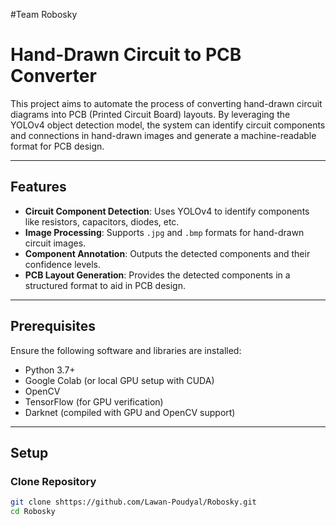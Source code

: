 #Team Robosky

# Hand-Drawn Circuit to PCB Converter

This project aims to automate the process of converting hand-drawn circuit diagrams into PCB (Printed Circuit Board) layouts. By leveraging the YOLOv4 object detection model, the system can identify circuit components and connections in hand-drawn images and generate a machine-readable format for PCB design.

---

## Features

- **Circuit Component Detection**: Uses YOLOv4 to identify components like resistors, capacitors, diodes, etc.
- **Image Processing**: Supports `.jpg` and `.bmp` formats for hand-drawn circuit images.
- **Component Annotation**: Outputs the detected components and their confidence levels.
- **PCB Layout Generation**: Provides the detected components in a structured format to aid in PCB design.

---

## Prerequisites

Ensure the following software and libraries are installed:

- Python 3.7+
- Google Colab (or local GPU setup with CUDA)
- OpenCV
- TensorFlow (for GPU verification)
- Darknet (compiled with GPU and OpenCV support)

---

## Setup

### Clone Repository

```bash
git clone shttps://github.com/Lawan-Poudyal/Robosky.git
cd Robosky
```
